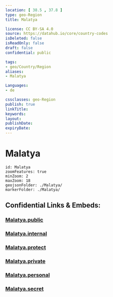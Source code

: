 ```yaml
---
location: [ 38.5 , 37.8 ] 
type: geo-Region
title: Malatya

license: CC BY-SA 4.0
source: https://datahub.io/core/country-codes
isDeleted: false
isReadOnly: false
draft: false
confidential: public

tags:
- geo/Country/Region
aliases:
- Malatya

Languages:
- de

cssclasses: geo-Region
publish: true
linkTitle: 
keywords: 
layout: 
publishDate: 
expiryDate: 
---
```


# Malatya

```leaflet
id: Malatya
zoomFeatures: true 
minZoom: 2 
maxZoom: 18
geojsonFolder: ./Malatya/
markerFolder: ./Malatya/
```


## Confidential Links & Embeds: 

### [Malatya.public](/_public/\Earth\Continent\Europe\Europe~East\Turkey\Provinces~TurkeyMalatya.public.md) 

### [Malatya.internal](/_internal/\Earth\Continent\Europe\Europe~East\Turkey\Provinces~TurkeyMalatya.internal.md) 

### [Malatya.protect](/_protect/\Earth\Continent\Europe\Europe~East\Turkey\Provinces~TurkeyMalatya.protect.md) 

### [Malatya.private](/_private/\Earth\Continent\Europe\Europe~East\Turkey\Provinces~TurkeyMalatya.private.md) 

### [Malatya.personal](/_personal/\Earth\Continent\Europe\Europe~East\Turkey\Provinces~TurkeyMalatya.personal.md) 

### [Malatya.secret](/_secret/\Earth\Continent\Europe\Europe~East\Turkey\Provinces~TurkeyMalatya.secret.md)

